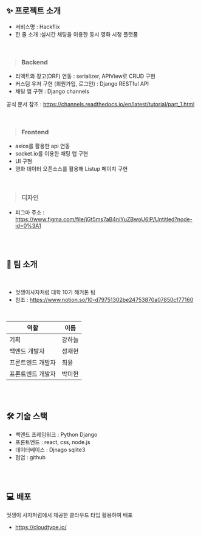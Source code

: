 
## ✨ 프로젝트 소개
- 서비스명 : Hackflix
- 한 줄 소개 :실시간 채팅을 이용한 동시 영화 시청 플랫폼


<br>


> ### Backend

- 리액트와 장고(DRF) 연동 : serializer, APIView로 CRUD 구현
- 커스텀 유저 구현 (회원가입, 로그인) : Django RESTful API
- 채팅 앱 구현 : Django channels

공식 문서 참조 : https://channels.readthedocs.io/en/latest/tutorial/part_1.html

<br>

> ### Frontend

 - axios를 활용한 api 연동
 - socket.io를 이용한 채팅 앱 구현
 - UI 구현
 - 영화 데이터 오픈소스를 활용해 Listup 페이지 구현
 
 <br>
 

> ### 디자인
- 피그마 주소 : https://www.figma.com/file/jGt5ms7aB4niYuZBwoU6lP/Untitled?node-id=0%3A1

<br>
<br>

## 🙋 팀 소개

<br>

- 멋쟁이사자처럼 대학 10기 해커톤 팀
- 참조 : https://www.notion.so/10-d79751302be24753870a07850cf77160

<br>

|    역할    |   이름   |
| ----------------- | ------ |
| 기획 | 강하늘 |
| 백엔드 개발자 | 정재현 |
| 프론트엔드 개발자 | 최윤 |
| 프론트엔드 개발자 | 박미현 |

<br>
<br>

## 🛠 기술 스택
- 백엔드 프레임워크 : Python Django
- 프론트엔드 : react, css, node.js
- 데이터베이스 : Djnago sqlite3
- 협업 : github

<br>
<br>

## 💻 배포
멋쟁이 사자처럼에서 제공한 클라우드 타입 활용하여 배포
- https://cloudtype.io/

